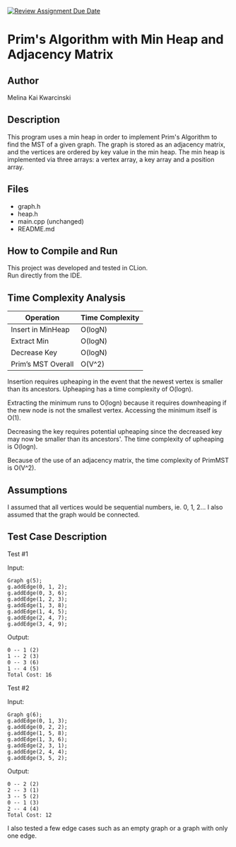 [![Review Assignment Due Date](https://classroom.github.com/assets/deadline-readme-button-22041afd0340ce965d47ae6ef1cefeee28c7c493a6346c4f15d667ab976d596c.svg)](https://classroom.github.com/a/K_t6ffJX)
# Prim's Algorithm with Min Heap and Adjacency Matrix

## Author
Melina Kai Kwarcinski

## Description
This program uses a min heap in order to implement Prim's Algorithm to find the MST of a given graph.
The graph is stored as an adjacency matrix, and the vertices are ordered by key value in the min heap.
The min heap is implemented via three arrays: a vertex array, a key array and a position array. 

## Files
- graph.h
- heap.h
- main.cpp (unchanged)
- README.md

## How to Compile and Run
This project was developed and tested in CLion.  
Run directly from the IDE.

## Time Complexity Analysis


| Operation            | Time Complexity |
|----------------------|-----------------|
| Insert in MinHeap    | O(logN)         |
| Extract Min          | O(logN)         |
| Decrease Key         | O(logN)         |
| Prim’s MST Overall   | O(V^2)          |

Insertion requires upheaping in the event that the newest vertex is smaller than its ancestors. Upheaping has
a time complexity of O(logn). 

Extracting the minimum runs to O(logn) because it requires downheaping if the new node is not the smallest vertex.
Accessing the minimum itself is O(1).

Decreasing the key requires potential upheaping since the decreased key may now be smaller than its ancestors'. The
time complexity of upheaping is O(logn).

Because of the use of an adjacency matrix, the time complexity of PrimMST is O(V^2). 

## Assumptions
I assumed that all vertices would be sequential numbers, ie. 0, 1, 2...
I also assumed that the graph would be connected. 

## Test Case Description

Test #1

Input:

    Graph g(5);
    g.addEdge(0, 1, 2);
    g.addEdge(0, 3, 6);
    g.addEdge(1, 2, 3);
    g.addEdge(1, 3, 8);
    g.addEdge(1, 4, 5);
    g.addEdge(2, 4, 7);
    g.addEdge(3, 4, 9);


Output:

    0 -- 1 (2)
    1 -- 2 (3)
    0 -- 3 (6)
    1 -- 4 (5)
    Total Cost: 16

Test #2

Input:

    Graph g(6);
    g.addEdge(0, 1, 3);
    g.addEdge(0, 2, 2);
    g.addEdge(1, 5, 8);
    g.addEdge(1, 3, 6);
    g.addEdge(2, 3, 1);
    g.addEdge(2, 4, 4);
    g.addEdge(3, 5, 2);

Output:

    0 -- 2 (2)
    2 -- 3 (1)
    3 -- 5 (2)
    0 -- 1 (3)
    2 -- 4 (4)
    Total Cost: 12

I also tested a few edge cases such as an empty graph or a graph with only one edge. 


